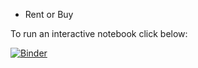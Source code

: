 * Rent or Buy

To run an interactive notebook click below:

[![Binder](https://mybinder.org/badge_logo.svg)](https://mybinder.org/v2/gh/ivlis/rent-or-buy/cleaning_up?filepath=rent-or-buy.ipynb)